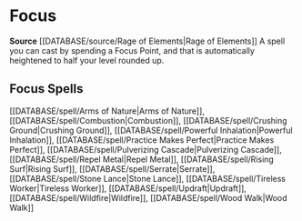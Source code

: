 ﻿---
id: '511'
name: Focus
rarity: Common
source: '[[DATABASE/source/Rage of Elements|Rage of Elements]]'
trait:
- Focus
type: Trait

---
# Focus

**Source** [[DATABASE/source/Rage of Elements|Rage of Elements]]
A spell you can cast by spending a Focus Point, and that is automatically heightened to half your level rounded up.

## Focus Spells

[[DATABASE/spell/Arms of Nature|Arms of Nature]], [[DATABASE/spell/Combustion|Combustion]], [[DATABASE/spell/Crushing Ground|Crushing Ground]], [[DATABASE/spell/Powerful Inhalation|Powerful Inhalation]], [[DATABASE/spell/Practice Makes Perfect|Practice Makes Perfect]], [[DATABASE/spell/Pulverizing Cascade|Pulverizing Cascade]], [[DATABASE/spell/Repel Metal|Repel Metal]], [[DATABASE/spell/Rising Surf|Rising Surf]], [[DATABASE/spell/Serrate|Serrate]], [[DATABASE/spell/Stone Lance|Stone Lance]], [[DATABASE/spell/Tireless Worker|Tireless Worker]], [[DATABASE/spell/Updraft|Updraft]], [[DATABASE/spell/Wildfire|Wildfire]], [[DATABASE/spell/Wood Walk|Wood Walk]]